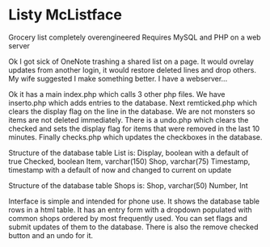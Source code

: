 # Listy McListface
Grocery list completely overengineered
Requires MySQL and PHP on a web server

Ok I got sick of OneNote trashing a shared list on a page. It would ovrelay updates from another login, it would restore deleted lines and drop others.
My wife suggested I make something better.
I have a webserver...

Ok it has a main index.php which calls 3 other php files.
We have inserto.php which adds entries to the database.
Next remticked.php which clears the display flag on the line in the database. We are not monsters so items are not deleted immediately.
There is a undo.php which clears the checked and sets the display flag for items that were removed in the last 10 minutes.
Finally checks.php which updates the checkboxes in the database.

Structure of the database table List is:
Display, boolean with a default of true
Checked, boolean
Item, varchar(150)
Shop, varchar(75)
Timestamp, timestamp with a default of now and changed to current on update

Structure of the database table Shops is:
Shop, varchar(50)
Number, Int

Interface is simple and intended for phone use.
It shows the database table rows in a html table. It has an entry form with a dropdown populated with common shops ordered by most frequently used. 
You can set flags and submit updates of them to the database. There is also the remove checked button and an undo for it.
